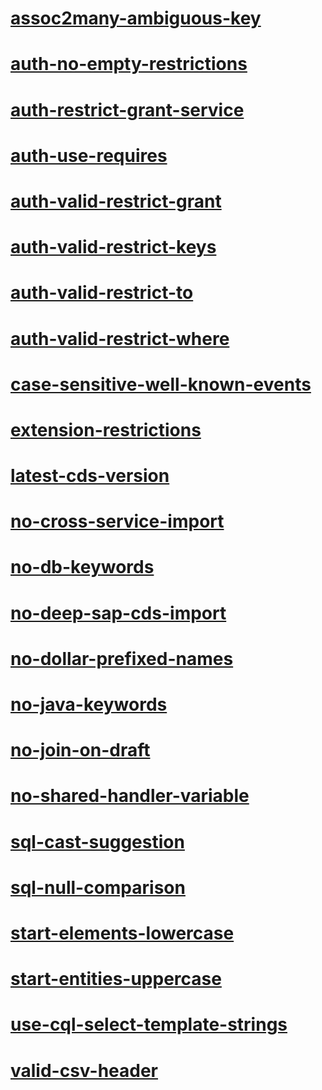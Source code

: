 # [assoc2many-ambiguous-key](assoc2many-ambiguous-key/)
# [auth-no-empty-restrictions](auth-no-empty-restrictions/)
# [auth-restrict-grant-service](auth-restrict-grant-service/)
# [auth-use-requires](auth-use-requires/)
# [auth-valid-restrict-grant](auth-valid-restrict-grant/)
# [auth-valid-restrict-keys](auth-valid-restrict-keys/)
# [auth-valid-restrict-to](auth-valid-restrict-to/)
# [auth-valid-restrict-where](auth-valid-restrict-where/)
# [case-sensitive-well-known-events](case-sensitive-well-known-events/)
# [extension-restrictions](extension-restrictions/)
# [latest-cds-version](latest-cds-version/)
# [no-cross-service-import](no-cross-service-import/)
# [no-db-keywords](no-db-keywords/)
# [no-deep-sap-cds-import](no-deep-sap-cds-import/)
# [no-dollar-prefixed-names](no-dollar-prefixed-names/)
# [no-java-keywords](no-java-keywords/)
# [no-join-on-draft](no-join-on-draft/)
# [no-shared-handler-variable](no-shared-handler-variable/)
# [sql-cast-suggestion](sql-cast-suggestion/)
# [sql-null-comparison](sql-null-comparison/)
# [start-elements-lowercase](start-elements-lowercase/)
# [start-entities-uppercase](start-entities-uppercase/)
# [use-cql-select-template-strings](use-cql-select-template-strings/)
# [valid-csv-header](valid-csv-header/)